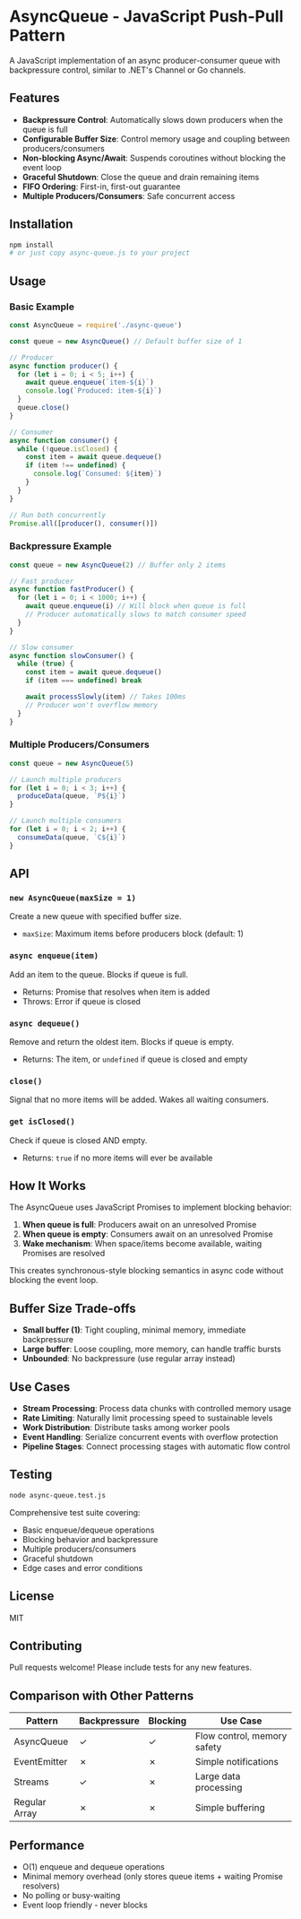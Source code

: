 # AsyncQueue - JavaScript Push-Pull Pattern

A JavaScript implementation of an async producer-consumer queue with backpressure control, similar to .NET's Channel<T> or Go channels.

## Features

- **Backpressure Control**: Automatically slows down producers when the queue is full
- **Configurable Buffer Size**: Control memory usage and coupling between producers/consumers
- **Non-blocking Async/Await**: Suspends coroutines without blocking the event loop
- **Graceful Shutdown**: Close the queue and drain remaining items
- **FIFO Ordering**: First-in, first-out guarantee
- **Multiple Producers/Consumers**: Safe concurrent access

## Installation

```bash
npm install
# or just copy async-queue.js to your project
```

## Usage

### Basic Example

```javascript
const AsyncQueue = require('./async-queue')

const queue = new AsyncQueue() // Default buffer size of 1

// Producer
async function producer() {
  for (let i = 0; i < 5; i++) {
    await queue.enqueue(`item-${i}`)
    console.log(`Produced: item-${i}`)
  }
  queue.close()
}

// Consumer
async function consumer() {
  while (!queue.isClosed) {
    const item = await queue.dequeue()
    if (item !== undefined) {
      console.log(`Consumed: ${item}`)
    }
  }
}

// Run both concurrently
Promise.all([producer(), consumer()])
```

### Backpressure Example

```javascript
const queue = new AsyncQueue(2) // Buffer only 2 items

// Fast producer
async function fastProducer() {
  for (let i = 0; i < 1000; i++) {
    await queue.enqueue(i) // Will block when queue is full
    // Producer automatically slows to match consumer speed
  }
}

// Slow consumer
async function slowConsumer() {
  while (true) {
    const item = await queue.dequeue()
    if (item === undefined) break

    await processSlowly(item) // Takes 100ms
    // Producer won't overflow memory
  }
}
```

### Multiple Producers/Consumers

```javascript
const queue = new AsyncQueue(5)

// Launch multiple producers
for (let i = 0; i < 3; i++) {
  produceData(queue, `P${i}`)
}

// Launch multiple consumers
for (let i = 0; i < 2; i++) {
  consumeData(queue, `C${i}`)
}
```

## API

### `new AsyncQueue(maxSize = 1)`
Create a new queue with specified buffer size.
- `maxSize`: Maximum items before producers block (default: 1)

### `async enqueue(item)`
Add an item to the queue. Blocks if queue is full.
- Returns: Promise that resolves when item is added
- Throws: Error if queue is closed

### `async dequeue()`
Remove and return the oldest item. Blocks if queue is empty.
- Returns: The item, or `undefined` if queue is closed and empty

### `close()`
Signal that no more items will be added. Wakes all waiting consumers.

### `get isClosed()`
Check if queue is closed AND empty.
- Returns: `true` if no more items will ever be available

## How It Works

The AsyncQueue uses JavaScript Promises to implement blocking behavior:

1. **When queue is full**: Producers await on an unresolved Promise
2. **When queue is empty**: Consumers await on an unresolved Promise
3. **Wake mechanism**: When space/items become available, waiting Promises are resolved

This creates synchronous-style blocking semantics in async code without blocking the event loop.

## Buffer Size Trade-offs

- **Small buffer (1)**: Tight coupling, minimal memory, immediate backpressure
- **Large buffer**: Loose coupling, more memory, can handle traffic bursts
- **Unbounded**: No backpressure (use regular array instead)

## Use Cases

- **Stream Processing**: Process data chunks with controlled memory usage
- **Rate Limiting**: Naturally limit processing speed to sustainable levels
- **Work Distribution**: Distribute tasks among worker pools
- **Event Handling**: Serialize concurrent events with overflow protection
- **Pipeline Stages**: Connect processing stages with automatic flow control

## Testing

```bash
node async-queue.test.js
```

Comprehensive test suite covering:
- Basic enqueue/dequeue operations
- Blocking behavior and backpressure
- Multiple producers/consumers
- Graceful shutdown
- Edge cases and error conditions

## License

MIT

## Contributing

Pull requests welcome! Please include tests for any new features.

## Comparison with Other Patterns

| Pattern | Backpressure | Blocking | Use Case |
|---------|--------------|----------|----------|
| AsyncQueue | ✓ | ✓ | Flow control, memory safety |
| EventEmitter | ✗ | ✗ | Simple notifications |
| Streams | ✓ | ✗ | Large data processing |
| Regular Array | ✗ | ✗ | Simple buffering |

## Performance

- O(1) enqueue and dequeue operations
- Minimal memory overhead (only stores queue items + waiting Promise resolvers)
- No polling or busy-waiting
- Event loop friendly - never blocks